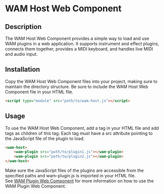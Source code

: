 # WAM Host Web Component

## Description
The WAM Host Web Component provides a simple way to load and use WAM plugins in a web application. It supports instrument and effect plugins, connects them together, provides a MIDI keyboard, and handles live MIDI and audio input.
## Installation
Copy the WAM Host Web Component files into your project, making sure to maintain the directory structure. Be sure to include the WAM Host Web Component file in your HTML file.
```html
<script type="module" src="path/to/wam-host.js"></script>
```
## Usage
To use the WAM Host Web Component, add a <wam-host> tag in your HTML file and add <wam-plugin> tags as children of this tag. Each <wam-plugin> tag must have a src attribute pointing to the JavaScript file of the plugin to load.
```html
<wam-host>
    <wam-plugin src="path/to/plugin1.js"></wam-plugin>
    <wam-plugin src="path/to/plugin2.js"></wam-plugin>
</wam-host>
```

Make sure the JavaScript files of the plugins are accessible from the specified paths and wam-plugin.js is imported in your HTML file.  
See [WAM Plugin Web Component](https://github.com/Sylcantor/wam-web-components/tree/main/web-components/wamPlugin) for more information on how to use the WAM Plugin Web Component.